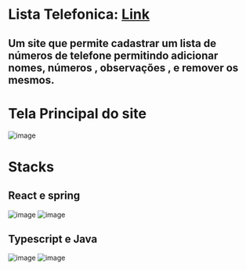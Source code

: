 # Lista Telefonica:  [Link](https://lista-telefonica-react-and-spring.vercel.app/)
## Um site que permite cadastrar um lista de números de telefone permitindo adicionar nomes, números , observações , e  remover  os mesmos.
# Tela Principal do site
![image](https://github.com/DanielFreitassc/lista_telefonica_react_and_spring/assets/129224303/72e3f0be-b7a1-4115-b00e-5f1a8bba0a55)

# Stacks
## React e spring
![image](https://github.com/DanielFreitassc/lista_telefonica_react_and_spring/assets/129224303/d387914b-e58f-4ad6-8783-37ed319036fb) ![image](https://github.com/DanielFreitassc/lista_telefonica_react_and_spring/assets/129224303/f816c90d-4e44-4878-9a33-22d324c64572)

## Typescript e Java

![image](https://github.com/DanielFreitassc/lista_telefonica_react_and_spring/assets/129224303/1279fa48-ac26-4ff0-b2ae-5a869f29c696) ![image](https://github.com/DanielFreitassc/lista_telefonica_react_and_spring/assets/129224303/f51ca0b7-0798-4132-b784-22acfe8e6e5d)








